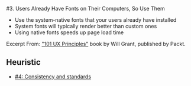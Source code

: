 #3. Users Already Have Fonts on Their Computers, So Use Them
-  Use the system-native fonts that your users already have installed
-  System fonts will typically render better than custom ones
-  Using native fonts speeds up page load time

Excerpt From: ["101 UX Principles"](https://www.packtpub.com/web-development/101-ux-principles) book by Will Grant, published by Packt.

## Heuristic
- [#4: Consistency and standards](https://github.com/fullcircle23/fullcircle23.github.io/blob/master/2020/ui-ux/10-usability-heuristics-for-user-interface-design.md#4-consistency-and-standards-consistency)

